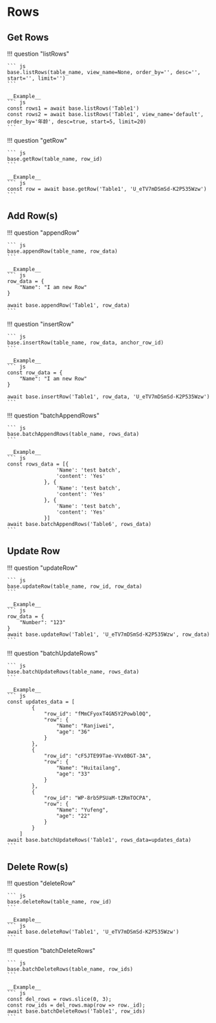 # Rows

## Get Rows

!!! question "listRows"

    ``` js
    base.listRows(table_name, view_name=None, order_by='', desc='', start='', limit='')
    ```

    __Example__
    ``` js
    const rows1 = await base.listRows('Table1')
    const rows2 = await base.listRows('Table1', view_name='default', order_by='年龄', desc=true, start=5, limit=20)
    ```

!!! question "getRow"

    ``` js
    base.getRow(table_name, row_id)
    ```

    __Example__
    ``` js
    const row = await base.getRow('Table1', 'U_eTV7mDSmSd-K2P535Wzw')
    ```

## Add Row(s)

!!! question "appendRow"

    ``` js
    base.appendRow(table_name, row_data)
    ```

    __Example__
    ``` js
    row_data = {
        "Name": "I am new Row"
    }

    await base.appendRow('Table1', row_data)
    ```

!!! question "insertRow"

    ``` js
    base.insertRow(table_name, row_data, anchor_row_id)
    ```

    __Example__
    ``` js
    const row_data = {
        "Name": "I am new Row"
    }

    await base.insertRow('Table1', row_data, 'U_eTV7mDSmSd-K2P535Wzw')
    ```

!!! question "batchAppendRows"

    ``` js
    base.batchAppendRows(table_name, rows_data)
    ```

    __Example__
    ``` js
    const rows_data = [{
                    'Name': 'test batch',
                    'content': 'Yes'
                }, {
                    'Name': 'test batch',
                    'content': 'Yes'
                }, {
                    'Name': 'test batch',
                    'content': 'Yes'
                }]
    await base.batchAppendRows('Table6', rows_data)
    ```

## Update Row

!!! question "updateRow"

    ``` js
    base.updateRow(table_name, row_id, row_data)
    ```

    __Example__
    ``` js
    row_data = {
        "Number": "123"
    }
    await base.updateRow('Table1', 'U_eTV7mDSmSd-K2P535Wzw', row_data)
    ```

!!! question "batchUpdateRows"

    ``` js
    base.batchUpdateRows(table_name, rows_data)
    ```

    __Example__
    ``` js
    const updates_data = [
            {
                "row_id": "fMmCFyoxT4GN5Y2Powbl0Q",
                "row": {
                    "Name": "Ranjiwei",
                    "age": "36"
                }
            },
            {
                "row_id": "cF5JTE99Tae-VVx0BGT-3A",
                "row": {
                    "Name": "Huitailang",
                    "age": "33"
                }
            },
            {
                "row_id": "WP-8rb5PSUaM-tZRmTOCPA",
                "row": {
                    "Name": "Yufeng",
                    "age": "22"
                }
            }
        ]
    await base.batchUpdateRows('Table1', rows_data=updates_data)
    ```

## Delete Row(s)

!!! question "deleteRow"

    ``` js
    base.deleteRow(table_name, row_id)
    ```

    __Example__
    ``` js
    await base.deleteRow('Table1', 'U_eTV7mDSmSd-K2P535Wzw')
    ```

!!! question "batchDeleteRows"

    ``` js
    base.batchDeleteRows(table_name, row_ids)
    ```

    __Example__
    ``` js
    const del_rows = rows.slice(0, 3);
    const row_ids = del_rows.map(row => row._id);
    await base.batchDeleteRows('Table1', row_ids)
    ```
